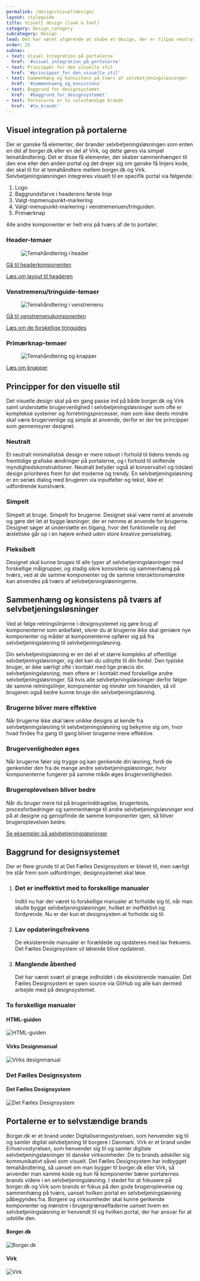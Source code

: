 ```yaml
---
permalink: /design/visueltdesign/
layout: styleguide
title: Visuelt design (look & feel)
category: Design_category
subcategory: Design
lead: Det har været afgørende at skabe et design, der er tilpas neutralt så det ikke konflikter med hverken borger.dk eller Virks visuelle stile; som er simpelt at forstå og anvende for alle, fra designere over udviklere til projektansvarlige; og som er fleksibelt nok til at kunne favne alle typer af selvbetjeningsløsninger. Med det håber vi, at der vil blive brugt mere tid på brugerinddragelse og brugertests af flow og funktionalitet end på at diskutere synsninger om former og farver.
order: 25
subnav:
- text: Visuel integration på portalerne
  href: '#visuel_integration_på_portalerne'
- text: Principper for den visuelle stil
  href: '#principper_for_den_visuelle_stil'
- text: Sammenhæng og konsistens på tværs af selvbetjeningsløsninger
  href: '#sammenhaeng_og_konsistens'
- text: Baggrund for designsystemet
  href: '#baggrund_for_designsystemet'
- text: Portalerne er to selvstændige brands
  href: '#to_brands'
---
```



<h2 id="visuel_integration_på_portalerne">Visuel integration på portalerne</h2>
<p>Der er ganske få elementer, der brander selvbetjeningsløsningen som enten en del af borger.dk eller en del af Virk, og dette gøres via simpel temahåndtering. Det er disse få elementer, der skaber sammenhængen til den ene eller den anden portal og det drejer sig om ganske få linjers kode, der skal til for at temahåndtere mellem borger.dk og Virk. Selvbetjeningsløsningen integreres visuelt til en specifik portal via følgende:</p>

<ol>
  <li>Logo</li>
  <li>Baggrundsfarve i headerens første linje</li>
  <li>Valgt-topmenupunkt-markering</li>
  <li>Valgt-menupunkt-markering i venstremenuen/tringuiden.</li>
  <li>Primærknap</li>
</ol>

<p>Alle andre komponenter er helt ens på tværs af de to portaler.</p>

<h3 class="h5">Header-temaer</h3>
<figure><img src="{{ site.baseurl }}/img/descriptionimages/header-temaer.png" alt="Temahåndtering i header" class="description-image"></figure>
<p><a href="/dkfds-docs/komponenter/headers/">Gå til headerkomponenten</a></p>
<p><a href="/dkfds-docs/design/sideopbygning/?s=undefined#header">Læs om layout til headeren</a></p>

<h3 class="h5">Venstremenu/tringuide-temaer</h3>
<figure><img src="{{ site.baseurl }}/img/descriptionimages/venstremenu-tringuide.png" alt="Temahåndtering i venstremenu" class="description-image"></figure>
<p><a href="/dkfds-docs/komponenter/sidenav/">Gå til venstremenukomponenten</a></p>
<p><a href="/dkfds-docs/komponenter/trinindikatorer/">Læs om de forskellige tringuides</a></p>

<h3 class="h5">Primærknap-temaer</h3>
<figure><img src="{{ site.baseurl }}/img/descriptionimages/Primaerknapper.png" alt="Temahåndtering og knapper" class="description-image"></figure>
<p><a href="/dkfds-docs/komponenter/buttons/">Læs om knapper</a></p>


<h2 id="principper_for_den_visuelle_stil">Principper for den visuelle stil</h2>
<p>Det visuelle design skal på en gang passe ind på både borger.dk og Virk samt understøtte brugervenlighed i selvbetjeningsløsninger som ofte er komplekse systemer og forretningsprocesser, men som ikke desto mindre skal være brugervenlige og simple at anvende, derfor er der tre principper som gennemsyrer designet.</p>

<h3>Neutralt</h3>
<p>Et neutralt minimalistisk design er mere robust i forhold til tidens trends og fremtidige grafiske ændringer på portalerne, og i forhold til skiftende
myndighedskonstruktioner. Neutralt betyder også at konservativt og tidsløst design prioriteres frem for det moderne og trendy. En selvbetjeningsløsning er en seriøs dialog med brugeren via inputfelter og tekst, ikke et udfordrende kunstværk.</p>

<h3>Simpelt</h3>
<p>Simpelt at bruge. Simpelt for brugerne. Designet skal være nemt at anvende og gøre det let at bygge løsninger, der er nemme at anvende for brugerne. Designet søger at understøtte en tilgang, hvor det funktionelle og det æstetiske går op i en højere enhed uden store kreative penselstrøg.</p>

<h3>Fleksibelt</h3>
<p>Designet skal kunne bruges til alle typer af selvbetjeningsløsninger med forskellige målgrupper, og stadig sikre konsistens og sammenhæng på tværs, ved at de samme komponenter og de samme interaktionsmønstre kan anvendes på tværs af selvbetjeningsløsningerne.</p>


<h2 id="sammenhaeng_og_konsistens">Sammenhæng og konsistens på tværs af selvbetjeningsløsninger</h2>
<p>Ved at følge retningslinjerne i designsystemet og gøre brug af komponenterne som anbefalet, sikrer du at brugerne ikke skal genlære nye komponenter og måder at komponenterne opfører sig på fra selvbetjeningsløsning til selvbetjeningsløsning.</p>
<p>Din selvbetjeningsløsning er en del af et større kompleks af offentlige selvbetjeningsløsninger, og det kan du udnytte til din fordel. Den typiske bruger, er ikke særligt ofte i kontakt med lige præcis din selvbetjeningsløsning, men oftere er i kontakt med forskellige andre selvbetjeningsløsninger. Så hvis alle selvbetjeningsløsninger derfor følger de samme retningslinjer, komponenter og minder om hinanden, så vil brugeren også bedre kunne bruge din selvbetjeningsløsning.</p>

<h3 class="h5">Brugerne bliver mere effektive</h3>
<p>Når brugerne ikke skal lære unikke designs at kende fra selvbetjeningsløsning til selvbetjeningsløsning og bekymre sig om, hvor hvad findes fra gang til gang bliver brugerne mere effektive.</p>

<h3 class="h5">Brugervenligheden øges</h3>
<p>Når brugerne føler sig trygge og kan genkende din løsning, fordi de genkender den fra de mange andre selvbetjeningsløsninger, hvor komponenterne fungerer på samme måde øges brugervenligheden.</p>

<h3 class="h5">Brugeroplevelsen bliver bedre</h3>
<p>Når du bruger mere tid på brugerinddragelse, brugertests, procesforbedringer og sammenhænge til andre selvbetjeningsløsninger end på at designe og genopfinde de samme komponenter igen, så bliver brugeroplevelsen bedre.</p>
<p><a href="/dkfds-docs/eksempler/">Se eksempler på selvbetjeningsløsninger</a></p>


<h2 id="baggrund_for_designsystemet">Baggrund for designsystemet</h2>
<p>Der er flere grunde til at Det Fælles Designsystem er blevet til, men særligt tre står frem som udfordringer, designsystemet skal løse.</p>
<ol>
  <li>
    <h3 class="h5">Det er ineffektivt med to forskellige manualer</h3>
    <p>Indtil nu har der været to forskellige manualer at forholde sig til, når man skulle bygge selvbetjeningsløsninger, hvilket er ineffektivt og fordyrende. Nu er der kun et designsystem at forholde sig til.</p>
  </li>
   <li>
    <h3 class="h5">Lav opdateringsfrekvens</h3>
    <p>De eksisterende manualer er forældede og opdateres med lav frekvens. Det Fælles Designsystem vil løbende blive opdateret.</p>
  </li>
   <li>
    <h3 class="h5">Manglende åbenhed</h3>
    <p>Det har været svært at præge indholdet i de eksisterende manualer. Det Fælles Designsystem er open source via GitHub og alle kan dermed arbejde med på designsystemet.</p>
  </li>
</ol>

<h3>To forskellige manualer</h3>
<div class="row">
  <div class="col-12 col-md-6">
    <h4 class="h5">HTML-guiden</h4>
    <img src="{{ site.baseurl }}/img/descriptionimages/HTML-guiden.png" alt="HTML-guiden" class="description-image">
  </div>
  <div class="col-12 col-md-6">
    <h4 class="h5">Virks Designmanual</h4>
    <img src="{{ site.baseurl }}/img/descriptionimages/Virks-designmanual.png" alt="Virks designmanual" class="description-image">
  </div>
</div>
<h3>Det Fælles Designsystem</h3>
<div class="row">
  <div class="col-12 col-md-6">
    <h4 class="h5">Det Fælles Designsystem</h4>
    <img src="{{ site.baseurl }}/img/descriptionimages/Det-faellles-designsystem.jpg" alt="Det Fælles Designsystem" class="description-image">
  </div>
</div>

<h2 id="to_brands">Portalerne er to selvstændige brands</h2>
<p>Borger.dk er et brand under Digitaliseringsstyrelsen, som henvender sig til og samler digital selvbetjening til borgere i Danmark. Virk er et brand under Erhvervsstyrelsen, som henvender sig til og samler digitale selvbetjeningsløsninger til danske virksomheder. De to brands adskiller sig kommunikativt såvel som visuelt. Det Fælles Designsystem har indbygget temahåndtering, så uanset om man bygger til borger.dk eller Virk, så anvender man samme kode og kun få komponenter bærer portalernes brands videre i en selvbetjeningsløsning. I stedet for at fokusere på borger.dk og Virk som brands er fokus på den gode brugeroplevelse og
sammenhæng på tværs, uanset hvilken portal en selvbetjeningsløsning påbegyndes fra. Borgere og virksomheder skal kunne genkende komponenter og mønstre i brugergrænsefladerne uanset hvem en selvbetjeningsløsning er henvendt til og hvilken portal, der har ansvar for at udstille den.</p>
<div class="row">
  <div class="col-12 col-md-6">
    <h4 class="h5 mb-0">Borger.dk</h4>
    <img src="{{ site.baseurl }}/img/descriptionimages/borger.dk.jpg" alt="Borger.dk">
  </div>
  <div class="col-12 col-md-6">
    <h4 class="h5 mb-0">Virk</h4>
    <img src="{{ site.baseurl }}/img/descriptionimages/virk.png" alt="Virk">
  </div>
</div>